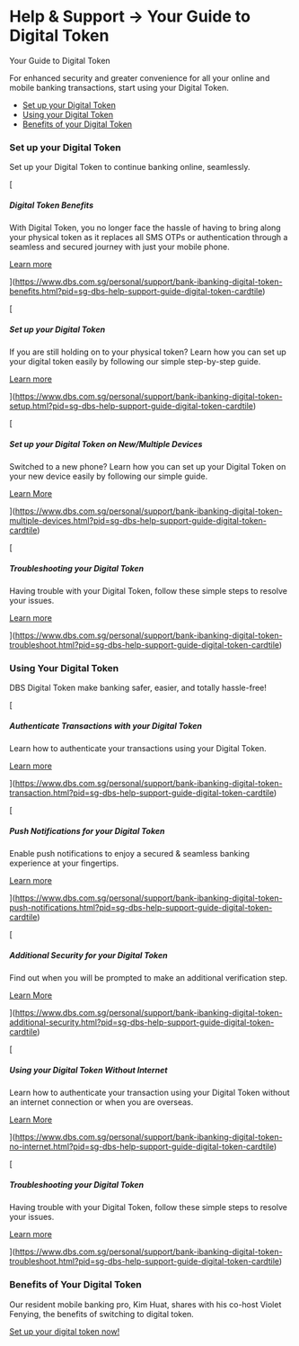 # Help & Support -> Your Guide to Digital Token

Your Guide to Digital Token

For enhanced security and greater convenience for all your online and mobile banking transactions, start using your Digital Token.

  * [ Set up your Digital Token ](https://www.dbs.com.sg/personal/support/bank-ibanking-digital-token.html#icon1-content)
  * [ Using your Digital Token ](https://www.dbs.com.sg/personal/support/bank-ibanking-digital-token.html#icon2-content)
  * [ Benefits of your Digital Token ](https://www.dbs.com.sg/personal/support/bank-ibanking-digital-token.html#icon3-content)



### **Set up your Digital Token**

Set up your Digital Token to continue banking online, seamlessly.

[

##### Digital Token Benefits

With Digital Token, you no longer face the hassle of having to bring along your physical token as it replaces all SMS OTPs or authentication through a seamless and secured journey with just your mobile phone.

[Learn more](https://www.dbs.com.sg/personal/support/bank-ibanking-digital-token-benefits.html?pid=sg-dbs-help-support-guide-digital-token-cardtile)

](https://www.dbs.com.sg/personal/support/bank-ibanking-digital-token-benefits.html?pid=sg-dbs-help-support-guide-digital-token-cardtile)

[

##### Set up your Digital Token

If you are still holding on to your physical token? Learn how you can set up your digital token easily by following our simple step-by-step guide.

[Learn more](https://www.dbs.com.sg/personal/support/bank-ibanking-digital-token-setup.html?pid=sg-dbs-help-support-guide-digital-token-cardtile)

](https://www.dbs.com.sg/personal/support/bank-ibanking-digital-token-setup.html?pid=sg-dbs-help-support-guide-digital-token-cardtile)

[

##### Set up your Digital Token on New/Multiple Devices

Switched to a new phone? Learn how you can set up your Digital Token on your new device easily by following our simple guide.

[Learn More](https://www.dbs.com.sg/personal/support/bank-ibanking-digital-token-multiple-devices.html?pid=sg-dbs-help-support-guide-digital-token-cardtile)

](https://www.dbs.com.sg/personal/support/bank-ibanking-digital-token-multiple-devices.html?pid=sg-dbs-help-support-guide-digital-token-cardtile)

[

##### Troubleshooting your Digital Token

Having trouble with your Digital Token, follow these simple steps to resolve your issues.

[Learn more](https://www.dbs.com.sg/personal/support/bank-ibanking-digital-token-troubleshoot.html?pid=sg-dbs-help-support-guide-digital-token-cardtile)

](https://www.dbs.com.sg/personal/support/bank-ibanking-digital-token-troubleshoot.html?pid=sg-dbs-help-support-guide-digital-token-cardtile)

### **Using Your Digital Token**

DBS Digital Token make banking safer, easier, and totally hassle-free!

[

##### Authenticate Transactions with your Digital Token

Learn how to authenticate your transactions using your Digital Token.

[Learn more](https://www.dbs.com.sg/personal/support/bank-ibanking-digital-token-transaction.html?pid=sg-dbs-help-support-guide-digital-token-cardtile)

](https://www.dbs.com.sg/personal/support/bank-ibanking-digital-token-transaction.html?pid=sg-dbs-help-support-guide-digital-token-cardtile)

[

##### Push Notifications for your Digital Token

Enable push notifications to enjoy a secured & seamless banking experience at your fingertips.

[Learn more](https://www.dbs.com.sg/personal/support/bank-ibanking-digital-token-push-notifications.html?pid=sg-dbs-help-support-guide-digital-token-cardtile)

](https://www.dbs.com.sg/personal/support/bank-ibanking-digital-token-push-notifications.html?pid=sg-dbs-help-support-guide-digital-token-cardtile)

[

##### Additional Security for your Digital Token

Find out when you will be prompted to make an additional verification step.

[Learn More](https://www.dbs.com.sg/personal/support/bank-ibanking-digital-token-additional-security.html?pid=sg-dbs-help-support-guide-digital-token-cardtile)

](https://www.dbs.com.sg/personal/support/bank-ibanking-digital-token-additional-security.html?pid=sg-dbs-help-support-guide-digital-token-cardtile)

[

##### Using your Digital Token Without Internet

Learn how to authenticate your transaction using your Digital Token without an internet connection or when you are overseas.

[Learn More](https://www.dbs.com.sg/personal/support/bank-ibanking-digital-token-no-internet.html?pid=sg-dbs-help-support-guide-digital-token-cardtile)

](https://www.dbs.com.sg/personal/support/bank-ibanking-digital-token-no-internet.html?pid=sg-dbs-help-support-guide-digital-token-cardtile)

[

##### Troubleshooting your Digital Token

Having trouble with your Digital Token, follow these simple steps to resolve your issues.

[Learn more](https://www.dbs.com.sg/personal/support/bank-ibanking-digital-token-troubleshoot.html?pid=sg-dbs-help-support-guide-digital-token-cardtile)

](https://www.dbs.com.sg/personal/support/bank-ibanking-digital-token-troubleshoot.html?pid=sg-dbs-help-support-guide-digital-token-cardtile)

### **Benefits of Your Digital Token**

Our resident mobile banking pro, Kim Huat, shares with his co-host Violet Fenying, the benefits of switching to digital token.

[Set up your digital token now!](https://www.dbs.com.sg/personal/support/bank-ibanking-digital-token-setup.html)
